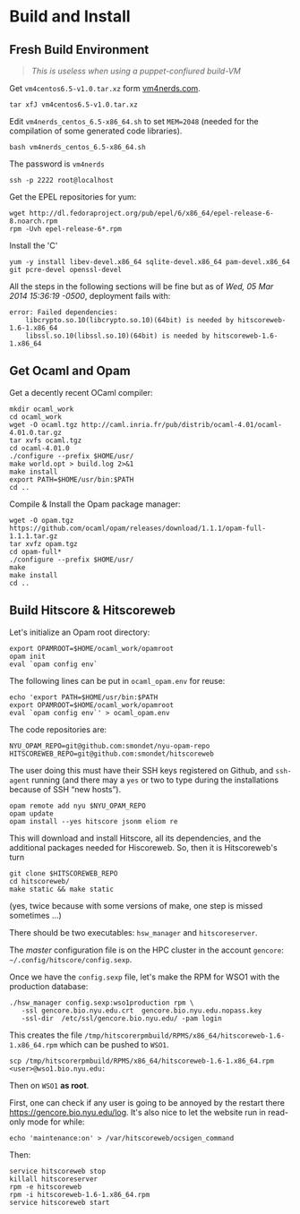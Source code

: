 
Build and Install
=================

Fresh Build Environment
-----------------------

> *This is useless when using a puppet-confiured build-VM*


Get `vm4centos6.5-v1.0.tar.xz` form [vm4nerds.com](https://www.vm4nerds.com/).

    tar xfJ vm4centos6.5-v1.0.tar.xz

Edit `vm4nerds_centos_6.5-x86_64.sh` to set `MEM=2048` (needed for the
compilation of some generated code libraries).

    bash vm4nerds_centos_6.5-x86_64.sh

The password is `vm4nerds`

    ssh -p 2222 root@localhost

Get the EPEL repositories for yum:

    wget http://dl.fedoraproject.org/pub/epel/6/x86_64/epel-release-6-8.noarch.rpm
    rpm -Uvh epel-release-6*.rpm

Install the 'C'

    yum -y install libev-devel.x86_64 sqlite-devel.x86_64 pam-devel.x86_64 git pcre-devel openssl-devel

All the steps in the following sections will be fine but as of *Wed, 05 Mar
2014 15:36:19 -0500*, deployment fails with:

    error: Failed dependencies:
        libcrypto.so.10(libcrypto.so.10)(64bit) is needed by hitscoreweb-1.6-1.x86_64
        libssl.so.10(libssl.so.10)(64bit) is needed by hitscoreweb-1.6-1.x86_64


Get Ocaml and Opam
------------------

Get a decently recent OCaml compiler:

    mkdir ocaml_work
    cd ocaml_work
    wget -O ocaml.tgz http://caml.inria.fr/pub/distrib/ocaml-4.01/ocaml-4.01.0.tar.gz
    tar xvfs ocaml.tgz
    cd ocaml-4.01.0
    ./configure --prefix $HOME/usr/
    make world.opt > build.log 2>&1
    make install
    export PATH=$HOME/usr/bin:$PATH
    cd ..

Compile & Install the Opam package manager:

    wget -O opam.tgz https://github.com/ocaml/opam/releases/download/1.1.1/opam-full-1.1.1.tar.gz
    tar xvfz opam.tgz
    cd opam-full*
    ./configure --prefix $HOME/usr/
    make
    make install
    cd ..

Build Hitscore & Hitscoreweb
----------------------------

Let's initialize an Opam root directory:

    export OPAMROOT=$HOME/ocaml_work/opamroot
    opam init
    eval `opam config env`

The following lines can be put in `ocaml_opam.env` for reuse:

    echo 'export PATH=$HOME/usr/bin:$PATH
    export OPAMROOT=$HOME/ocaml_work/opamroot
    eval `opam config env`' > ocaml_opam.env

The code repositories are:

    NYU_OPAM_REPO=git@github.com:smondet/nyu-opam-repo
    HITSCOREWEB_REPO=git@github.com:smondet/hitscoreweb

The user doing this must have their SSH keys registered on Github, and
`ssh-agent` running (and there may a `yes` or two to type during the
installations because of SSH “new hosts”).

    opam remote add nyu $NYU_OPAM_REPO
    opam update
    opam install --yes hitscore jsonm eliom re

This will download and install Hitscore, all its dependencies, and the
additional packages needed for Hiscoreweb.
So, then it is Hitscoreweb's turn

    git clone $HITSCOREWEB_REPO
    cd hitscoreweb/
    make static && make static

(yes, twice because with some versions of make, one step is missed sometimes …)

There should be two executables: `hsw_manager` and `hitscoreserver`.

The *master* configuration file is on the HPC cluster in the account `gencore`:
`~/.config/hitscore/config.sexp`.

Once we have the `config.sexp` file, let's make the RPM for WSO1 with the
production database:

    ./hsw_manager config.sexp:wso1production rpm \
       -ssl gencore.bio.nyu.edu.crt  gencore.bio.nyu.edu.nopass.key
       -ssl-dir  /etc/ssl/gencore.bio.nyu.edu/ -pam login

This creates the file
`/tmp/hitscorerpmbuild/RPMS/x86_64/hitscoreweb-1.6-1.x86_64.rpm` which
can be pushed to `WSO1`.

    scp /tmp/hitscorerpmbuild/RPMS/x86_64/hitscoreweb-1.6-1.x86_64.rpm <user>@wso1.bio.nyu.edu:

Then on `WSO1` **as root**.

First, one can check if any user is going to be annoyed by the restart there
<https://gencore.bio.nyu.edu/log>. It's also nice to let the website run in
read-only mode for while:

    echo 'maintenance:on' > /var/hitscoreweb/ocsigen_command

Then:

    service hitscoreweb stop
    killall hitscoreserver
    rpm -e hitscoreweb
    rpm -i hitscoreweb-1.6-1.x86_64.rpm
    service hitscoreweb start



